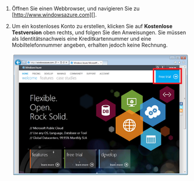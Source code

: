 1. Öffnen Sie einen Webbrowser, und navigieren Sie zu [http://www.windowsazure.com][].
2. Um ein kostenloses Konto zu erstellen, klicken Sie auf **Kostenlose Testversion** oben rechts, und folgen Sie den Anweisungen. Sie müssen als Identitätsnachweis eine Kreditkartennummer und eine Mobiltelefonnummer angeben, erhalten jedoch keine Rechnung.
   
   ![Azure-Website][0]

[0]: ./media/create-azure-account/freetrialonwindowsazurehomepage.png


<!---HONumber=Oct15_HO3-->
